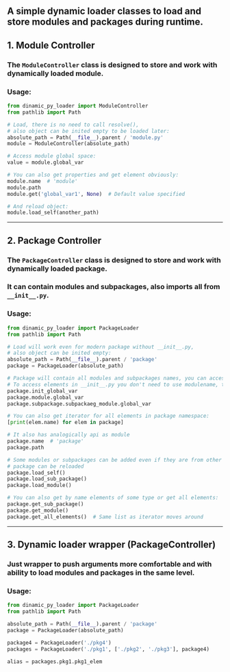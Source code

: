 ## A simple dynamic loader classes to load and store modules and packages during runtime.

## 1. Module Controller
### The `ModuleController` class is designed to store and work with dynamically loaded module.

### Usage:

```python
from dinamic_py_loader import ModuleController
from pathlib import Path

# Load, there is no need to call resolve(),
# also object can be inited empty to be loaded later:
absolute_path = Path(__file__).parent / 'module.py'
module = ModuleController(absolute_path)

# Access module global space:
value = module.global_var

# You can also get properties and get element obviously:
module.name  # 'module'
module.path
module.get('global_var1', None)  # Default value specified

# And reload object:
module.load_self(another_path)
```
-----------------

## 2. Package Controller
### The `PackageController` class is designed to store and work with dynamically loaded package.
### It can contain modules and subpackages, also imports all from `__init__.py`.

### Usage:

```python
from dinamic_py_loader import PackageLoader
from pathlib import Path

# Load will work even for modern package without __init__.py,
# also object can be inited empty:
absolute_path = Path(__file__).parent / 'package'
package = PackageLoader(absolute_path)

# Package will contain all modules and subpackages names, you can access them as attributes.
# To access elements in __init__.py you don't need to use modulename, they are applied directly to package name.
package.init_global_var
package.module.global_var
package.subpackage.subpackaeg_module.global_var

# You can also get iterator for all elements in package namespace:
[print(elem.name) for elem in package]

# It also has analogically api as module 
package.name  # 'package'
package.path

# Some modules or subpackages can be added even if they are from other path, or 
# package can be reloaded
package.load_self()
package.load_sub_package()
package.load_module()

# You can also get by name elements of some type or get all elements:
package.get_sub_package()
package.get_module()
package.get_all_elements()  # Same list as iterator moves around
```
-----------------

## 3. Dynamic loader wrapper (PackageController)
### Just wrapper to push arguments more comfortable and with ability to load modules and packages in the same level.

### Usage:

```python
from dinamic_py_loader import PackageLoader
from pathlib import Path

absolute_path = Path(__file__).parent / 'package'
package = PackageLoader(absolute_path)

package4 = PackageLoader('./pkg4')
packages = PackageLoader('./pkg1', ['./pkg2', './pkg3'], package4)

alias = packages.pkg1.pkg1_elem
```
